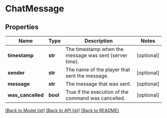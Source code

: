 # ChatMessage

## Properties
Name | Type | Description | Notes
------------ | ------------- | ------------- | -------------
**timestamp** | **str** | The timestamp when the message was sent (server time). | [optional] 
**sender** | **str** | The name of the player that sent the message. | [optional] 
**message** | **str** | The message that was sent. | [optional] 
**was_cancelled** | **bool** | True if the execution of the command was cancelled. | [optional] 

[[Back to Model list]](../README.md#documentation-for-models) [[Back to API list]](../README.md#documentation-for-api-endpoints) [[Back to README]](../README.md)


